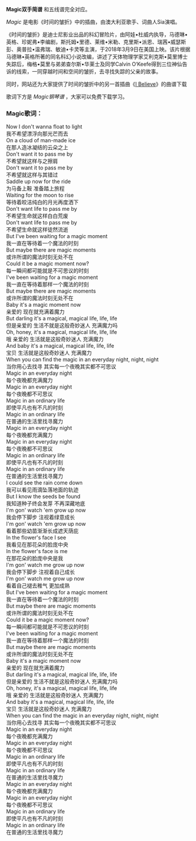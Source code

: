 

**Magic双手简谱** 和五线谱完全对应。

_Magic_ 是电影《时间的皱折》中的插曲，由澳大利亚歌手、词曲人Sia演唱。

《时间的皱折》是迪士尼影业出品的科幻冒险片，由阿娃•杜威内执导，马德琳•英格、珍妮弗•李编剧，斯托姆•里德、莱维•米勒、克里斯•派恩、瑞茜•威瑟斯彭、奥普拉•温弗瑞、敏迪•卡灵等主演，于2018年3月9日在美国上映。该片根据马德琳•英格所著的同名科幻小说改编，讲述了天体物理学家艾利克斯•莫里博士失踪后，梅格•莫里与弟弟查尔斯•华莱士及同学Calvin
O‘Keefe得到三位神仙告诉的线索，一同穿越时间和空间的皱折，去寻找失踪的父亲的故事。

同时，网站还为大家提供了时间的皱折中的另一首插曲《[I Believe](Music-9125-I-Believe-时间的皱折OST.html "I
Believe")》的曲谱下载

歌词下方是 _Magic钢琴谱_ ，大家可以免费下载学习。

### Magic歌词：

Now I don't wanna float to light  
我不希望漂浮向那光芒而去  
On a cloud of man-made ice  
在那人造冰凝结的云朵之上  
Don't want it to pass me by  
不希望就这样与之擦肩  
Don't want it to pass me by  
不希望就这样与其错过  
Saddle up now for the ride  
为马备上鞍 准备踏上旅程  
Waiting for the moon to rise  
等待着皎洁纯白的月光再度洒下  
Don't want life to pass me by  
不希望生命就这样白白荒废  
Don't want life to pass me by  
不希望生命就这样徒然流逝  
But I've been waiting for a magic moment  
我一直在等待着一个魔法的时刻  
But maybe there are magic moments  
或许所谓的魔法时刻无处不在  
Could it be a magic moment now?  
每一瞬间都可能就是不可思议的时刻  
I've been waiting for a magic moment  
我一直在等待着那样一个魔法的时刻  
But maybe there are magic moments  
或许所谓的魔法时刻无处不在  
Baby it's a magic moment now  
亲爱的 现在就充满着魔力  
But darling it's a magical, magical life, life, life  
但是亲爱的 生活不就是这般奇妙迷人 充满魔力吗  
Oh, honey, it's a magical, magical life, life, life  
哦 亲爱的 生活就是这般奇妙迷人 充满魔力  
And baby it's a magical, magical life, life, life  
宝贝 生活就是这般奇妙迷人 充满魔力  
When you can find the magic in an everyday night, night, night  
当你用心去找寻 其实每一个夜晚其实都不可思议  
Magic in an everyday night  
每个夜晚都充满魔力  
Magic in an everyday night  
每个夜晚都不可思议  
Magic in an ordinary life  
即使平凡也有不凡的时刻  
Magic in an ordinary life  
在普通的生活里找寻魔力  
Magic in an everyday night  
每个夜晚都充满魔力  
Magic in an everyday night  
每个夜晚都不可思议  
Magic in an ordinary life  
即使平凡也有不凡的时刻  
Magic in an ordinary life  
在普通的生活里找寻魔力  
I could see the rain come down  
我可以看见雨滴坠落地面的轨迹  
But I know the seeds be found  
我知道种子终会发芽 不再深藏地底  
I'm gon' watch 'em grow up now  
我会停下脚步 注视着绿意成长  
I'm gon' watch 'em grow up now  
看着那些幼苗渐渐长成遮天荫庇  
In the flower's face I see  
我看见在那花朵的脸庞中央  
In the flower's face is me  
在那花朵的脸庞中央是我  
I'm gon' watch me grow up now  
我会停下脚步 注视着自己成长  
I'm gon' watch me grow up now  
看着自己褪去稚气 更加成熟  
But I've been waiting for a magic moment  
我一直在等待着一个魔法的时刻  
But maybe there are magic moments  
或许所谓的魔法时刻无处不在  
Could it be a magic moment now?  
每一瞬间都可能就是不可思议的时刻  
I've been waiting for a magic moment  
我一直在等待着那样一个魔法的时刻  
But maybe there are magic moments  
或许所谓的魔法时刻无处不在  
Baby it's a magic moment now  
亲爱的 现在就充满着魔力  
But darling it's a magical, magical life, life, life  
但是亲爱的 生活不就是这般奇妙迷人 充满魔力吗  
Oh, honey, it's a magical, magical life, life, life  
哦 亲爱的 生活就是这般奇妙迷人 充满魔力  
And baby it's a magical, magical life, life, life  
宝贝 生活就是这般奇妙迷人 充满魔力  
When you can find the magic in an everyday night, night, night  
当你用心去找寻 其实每一个夜晚其实都不可思议  
Magic in an everyday night  
每个夜晚都充满魔力  
Magic in an everyday night  
每个夜晚都不可思议  
Magic in an ordinary life  
即使平凡也有不凡的时刻  
Magic in an ordinary life  
在普通的生活里找寻魔力  
Magic in an everyday night  
每个夜晚都充满魔力  
Magic in an everyday night  
每个夜晚都不可思议  
Magic in an ordinary life  
即使平凡也有不凡的时刻  
Magic in an ordinary life  
在普通的生活里找寻魔力

